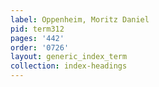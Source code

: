 ```yaml
---
label: Oppenheim, Moritz Daniel
pid: term312
pages: '442'
order: '0726'
layout: generic_index_term
collection: index-headings
---
```

